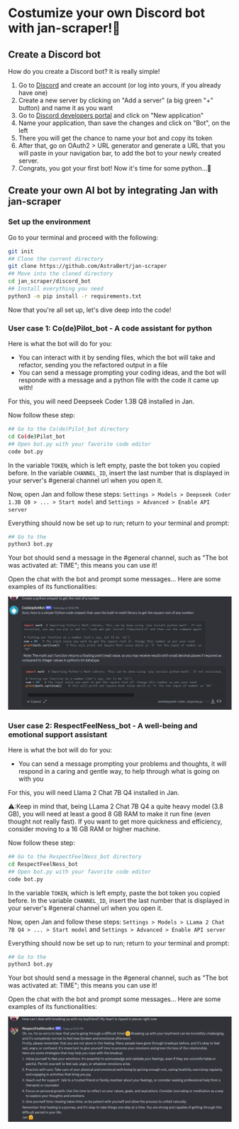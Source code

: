 # Costumize your own Discord bot with jan-scraper!🥳

## Create a Discord bot
How do you create a Discord bot? It is really simple!
1. Go to [Discord](https://discord.com/) and create an account (or log into yours, if you already have one)
2. Create a new server by clicking on "Add a server" (a big green "+" button) and name it as you want
3. Go to [Discord developers portal](https://discord.com/developers/applications) and click on "New application"
4. Name your application, than save the changes and click on "Bot", on the left
5. There you will get the chance to name your bot and copy its token
6. After that, go on OAuth2 > URL generator and generate a URL that you will paste in your navigation bar, to add the bot to your newly created server.
7. Congrats, you got your first bot! Now it's time for some python...🐍

## Create your own AI bot by integrating Jan with jan-scraper
### Set up the environment
Go to your terminal and proceed with the following:

```bash
git init
## Clone the current directory
git clone https://github.com/AstraBert/jan-scraper
## Move into the cloned directory
cd jan_scraper/discord_bot
## Install everything you need
python3 -m pip install -r requirements.txt
```
Now that you're all set up, let's dive deep into the code!

### User case 1: Co(de)Pilot_bot - A code assistant for python
Here is what the bot will do for you:

- You can interact with it by sending files, which the bot will take and refactor, sending you the refactored output in a file
- You can send a message prompting your coding ideas, and the bot will responde with a message and a python file with the code it came up with!

For this, you will need Deepseek Coder 1.3B Q8 installed in Jan.

Now follow these step:
```bash
## Go to the Co(de)Pilot_bot directory
cd Co(de)Pilot_bot
## Open bot.py with your favorite code editor
code bot.py
```
In the variable `TOKEN`, which is left empty, paste the bot token you copied before. In the variable `CHANNEL_ID`, insert the last number that is displayed in your server's #general channel url when you open it.

Now, open Jan and follow these steps: `Settings > Models > Deepseek Coder 1.3B Q8 > ... > Start model` and `Settings > Advanced > Enable API server`

Everything should now be set up to run; return to your terminal and prompt:
```bash
## Go to the 
python3 bot.py
```

Your bot should send a message in the #general channel, such as "The bot was activated at: TIME"; this means you can use it! 

Open the chat with the bot and prompt some messages... Here are some examples of its functionalities:

![codepilot_bot](imgs/codepilot.png)

### User case 2: RespectFeelNess_bot - A well-being and emotional support assistant
Here is what the bot will do for you:

- You can send a message prompting your problems and thoughts, it will respond in a caring and gentle way, to help through what is going on with you

For this, you will need Llama 2 Chat 7B Q4 installed in Jan.

⚠️:Keep in mind that, being LLama 2 Chat 7B Q4 a quite heavy model (3.8 GB), you will need at least a good 8 GB RAM to make it run fine (even thought not really fast). If you want to get more quickness and efficiency, consider moving to a 16 GB RAM or higher machine.  

Now follow these step:
```bash
## Go to the RespectFeelNess_bot directory
cd RespectFeelNess_bot
## Open bot.py with your favorite code editor
code bot.py
```
In the variable `TOKEN`, which is left empty, paste the bot token you copied before. In the variable `CHANNEL_ID`, insert the last number that is displayed in your server's #general channel url when you open it.

Now, open Jan and follow these steps: `Settings > Models > LLama 2 Chat 7B Q4 > ... > Start model` and `Settings > Advanced > Enable API server`

Everything should now be set up to run; return to your terminal and prompt:
```bash
## Go to the 
python3 bot.py
```

Your bot should send a message in the #general channel, such as "The bot was activated at: TIME"; this means you can use it! 

Open the chat with the bot and prompt some messages... Here are some examples of its functionalities:

![codepilot_bot](imgs/respectfeelness.png)


